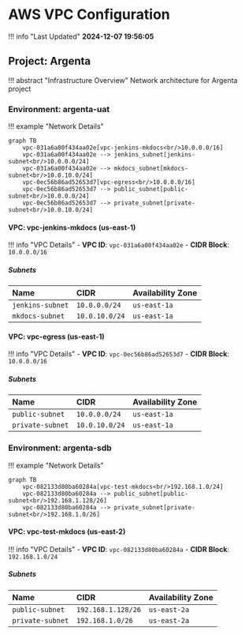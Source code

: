 # AWS VPC Configuration

!!! info "Last Updated"
    **2024-12-07 19:56:05**

## Project: Argenta

!!! abstract "Infrastructure Overview"
    Network architecture for Argenta project
        
### Environment: argenta-uat

!!! example "Network Details"

```mermaid
graph TB
    vpc-031a6a00f434aa02e[vpc-jenkins-mkdocs<br/>10.0.0.0/16]
    vpc-031a6a00f434aa02e --> jenkins_subnet[jenkins-subnet<br/>10.0.0.0/24]
    vpc-031a6a00f434aa02e --> mkdocs_subnet[mkdocs-subnet<br/>10.0.10.0/24]
    vpc-0ec56b86ad52653d7[vpc-egress<br/>10.0.0.0/16]
    vpc-0ec56b86ad52653d7 --> public_subnet[public-subnet<br/>10.0.0.0/24]
    vpc-0ec56b86ad52653d7 --> private_subnet[private-subnet<br/>10.0.10.0/24]
```

#### VPC: vpc-jenkins-mkdocs (us-east-1)

!!! info "VPC Details"
    - **VPC ID**: `vpc-031a6a00f434aa02e`
    - **CIDR Block**: `10.0.0.0/16`

##### Subnets

| Name | CIDR | Availability Zone |
|:-----|:-----|:-----------------|
| `jenkins-subnet` | `10.0.0.0/24` | `us-east-1a` |
| `mkdocs-subnet` | `10.0.10.0/24` | `us-east-1a` |

#### VPC: vpc-egress (us-east-1)

!!! info "VPC Details"
    - **VPC ID**: `vpc-0ec56b86ad52653d7`
    - **CIDR Block**: `10.0.0.0/16`

##### Subnets

| Name | CIDR | Availability Zone |
|:-----|:-----|:-----------------|
| `public-subnet` | `10.0.0.0/24` | `us-east-1a` |
| `private-subnet` | `10.0.10.0/24` | `us-east-1a` |

### Environment: argenta-sdb

!!! example "Network Details"

```mermaid
graph TB
    vpc-082133d80ba60284a[vpc-test-mkdocs<br/>192.168.1.0/24]
    vpc-082133d80ba60284a --> public_subnet[public-subnet<br/>192.168.1.128/26]
    vpc-082133d80ba60284a --> private_subnet[private-subnet<br/>192.168.1.0/26]
```

#### VPC: vpc-test-mkdocs (us-east-2)

!!! info "VPC Details"
    - **VPC ID**: `vpc-082133d80ba60284a`
    - **CIDR Block**: `192.168.1.0/24`

##### Subnets

| Name | CIDR | Availability Zone |
|:-----|:-----|:-----------------|
| `public-subnet` | `192.168.1.128/26` | `us-east-2a` |
| `private-subnet` | `192.168.1.0/26` | `us-east-2a` |

